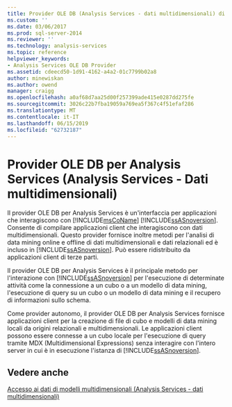 ```yaml
---
title: Provider OLE DB (Analysis Services - dati multidimensionali) di Analysis Services | Microsoft Docs
ms.custom: ''
ms.date: 03/06/2017
ms.prod: sql-server-2014
ms.reviewer: ''
ms.technology: analysis-services
ms.topic: reference
helpviewer_keywords:
- Analysis Services OLE DB Provider
ms.assetid: cdeecd50-1d91-4162-a4a2-01c7799b02a8
author: minewiskan
ms.author: owend
manager: craigg
ms.openlocfilehash: a0af68d7aa25d00f257399ade415e0287dd275fe
ms.sourcegitcommit: 3026c22b7fba19059a769ea5f367c4f51efaf286
ms.translationtype: MT
ms.contentlocale: it-IT
ms.lasthandoff: 06/15/2019
ms.locfileid: "62732187"
---
```

# <a name="analysis-services-ole-db-provider-analysis-services---multidimensional-data"></a>Provider OLE DB per Analysis Services (Analysis Services - Dati multidimensionali)
  Il provider OLE DB per Analysis Services è un'interfaccia per applicazioni che interagiscono con [!INCLUDE[msCoName](../../includes/msconame-md.md)] [!INCLUDE[ssASnoversion](../../includes/ssasnoversion-md.md)]. Consente di compilare applicazioni client che interagiscono con dati multidimensionali. Questo provider fornisce inoltre metodi per l'analisi di data mining online e offline di dati multidimensionali e dati relazionali ed è incluso in [!INCLUDE[ssASnoversion](../../includes/ssasnoversion-md.md)]. Può essere ridistribuito da applicazioni client di terze parti.  
  
 Il provider OLE DB per Analysis Services è il principale metodo per l'interazione con [!INCLUDE[ssASnoversion](../../includes/ssasnoversion-md.md)] per l'esecuzione di determinate attività come la connessione a un cubo o a un modello di data mining, l'esecuzione di query su un cubo o un modello di data mining e il recupero di informazioni sullo schema.  
  
 Come provider autonomo, il provider OLE DB per Analysis Services fornisce applicazioni client per la creazione di file di cubo e modelli di data mining locali da origini relazionali e multidimensionali. Le applicazioni client possono essere connesse a un cubo locale per l'esecuzione di query tramite MDX (Multidimensional Expressions) senza interagire con l'intero server in cui è in esecuzione l'istanza di [!INCLUDE[ssASnoversion](../../includes/ssasnoversion-md.md)].  
  
## <a name="see-also"></a>Vedere anche  
 [Accesso ai dati di modelli multidimensionali &#40;Analysis Services - dati multidimensionali&#41;](../multidimensional-models/mdx/multidimensional-model-data-access-analysis-services-multidimensional-data.md)  
  
  
